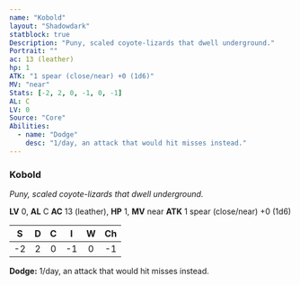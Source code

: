 ```yaml
---
name: "Kobold"
layout: "Shadowdark"
statblock: true
Description: "Puny, scaled coyote-lizards that dwell underground."
Portrait: ""
ac: 13 (leather)
hp: 1
ATK: "1 spear (close/near) +0 (1d6)"
MV: "near"
Stats: [-2, 2, 0, -1, 0, -1]
AL: C
LV: 0
Source: "Core"
Abilities:
  - name: "Dodge"
    desc: "1/day, an attack that would hit misses instead."
---
```


### Kobold

_Puny, scaled coyote-lizards that dwell underground._

**LV** 0, **AL** C
**AC** 13 (leather), **HP** 1, **MV** near
**ATK** 1 spear (close/near) +0 (1d6)

|  S  |  D  |  C  |  I  |  W  |  Ch  |
|:---:|:---:|:---:|:---:|:---:|:----:|
| -2 | 2 | 0 | -1 | 0 | -1 |

**Dodge:** 1/day, an attack that would hit misses instead.

